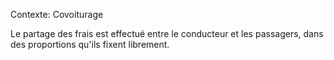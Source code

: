 Contexte: Covoiturage

Le partage des frais est effectué entre le conducteur et les passagers, dans des proportions qu'ils fixent librement.